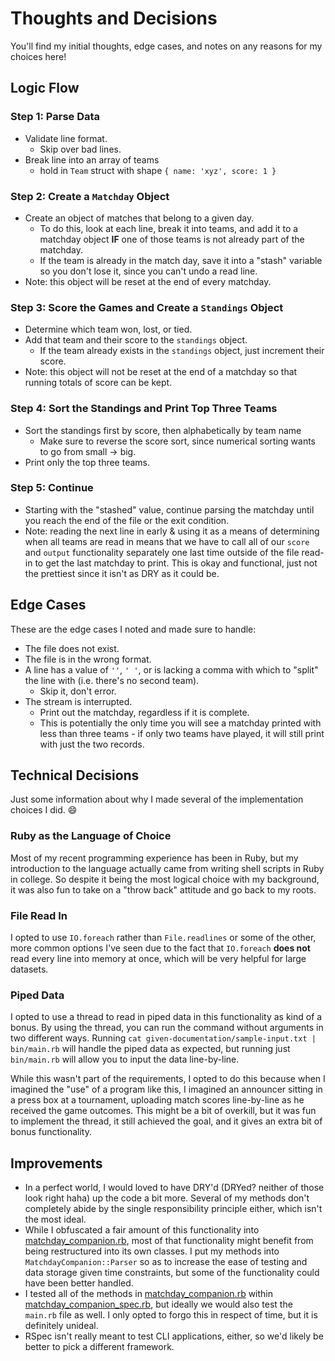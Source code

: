 # Thoughts and Decisions

You'll find my initial thoughts, edge cases, and notes on any reasons for my choices here!

## Logic Flow

### Step 1: Parse Data

- Validate line format.
  - Skip over bad lines.
- Break line into an array of teams
  - hold in `Team` struct with shape `{ name: 'xyz', score: 1 }`

### Step 2: Create a `Matchday` Object

- Create an object of matches that belong to a given day.
  - To do this, look at each line, break it into teams, and add it to a matchday object **IF** one of those teams is not already part of the matchday.
  - If the team is already in the match day, save it into a "stash" variable so you don't lose it, since you can't undo a read line.
- Note: this object will be reset at the end of every matchday.

### Step 3: Score the Games and Create a `Standings` Object

- Determine which team won, lost, or tied.
- Add that team and their score to the `standings` object.
  - If the team already exists in the `standings` object, just increment their score.
- Note: this object will not be reset at the end of a matchday so that running totals of score can be kept.

### Step 4: Sort the Standings and Print Top Three Teams

- Sort the standings first by score, then alphabetically by team name
  - Make sure to reverse the score sort, since numerical sorting wants to go from small -> big.
- Print only the top three teams.

### Step 5: Continue

- Starting with the "stashed" value, continue parsing the matchday until you reach the end of the file or the exit condition.
- Note: reading the next line in early & using it as a means of determining when all teams are read in means that we have to call all of our `score` and `output` functionality separately one last time outside of the file read-in to get the last matchday to print. This is okay and functional, just not the prettiest since it isn't as DRY as it could be.

## Edge Cases

These are the edge cases I noted and made sure to handle:

- The file does not exist.
- The file is in the wrong format.
- A line has a value of `''`, `' '`, or is lacking a comma with which to "split" the line with (i.e. there's no second team).
  - Skip it, don't error.
- The stream is interrupted.
  - Print out the matchday, regardless if it is complete.
  - This is potentially the only time you will see a matchday printed with less than three teams - if only two teams have played, it will still print with just the two records.

## Technical Decisions

Just some information about why I made several of the implementation choices I did. 😄

### Ruby as the Language of Choice

Most of my recent programming experience has been in Ruby, but my introduction to the language actually came from writing shell scripts in Ruby in college. So despite it being the most logical choice with my background, it was also fun to take on a "throw back" attitude and go back to my roots.

### File Read In

I opted to use `IO.foreach` rather than `File.readlines` or some of the other, more common options I've seen due to the fact that `IO.foreach` **does not** read every line into memory at once, which will be very helpful for large datasets.

### Piped Data

I opted to use a thread to read in piped data in this functionality as kind of a bonus. By using the thread, you can run the command without arguments in two different ways. Running `cat given-documentation/sample-input.txt | bin/main.rb` will handle the piped data as expected, but running just `bin/main.rb` will allow you to input the data line-by-line.

While this wasn't part of the requirements, I opted to do this because when I imagined the "use" of a program like this, I imagined an announcer sitting in a press box at a tournament, uploading match scores line-by-line as he received the game outcomes. This might be a bit of overkill, but it was fun to implement the thread, it still achieved the goal, and it gives an extra bit of bonus functionality.

## Improvements

- In a perfect world, I would loved to have DRY'd (DRYed? neither of those look right haha) up the code a bit more. Several of my methods don't completely abide by the single responsibility principle either, which isn't the most ideal.
- While I obfuscated a fair amount of this functionality into [matchday_companion.rb](lib/matchday_companion.rb), most of that functionality might benefit from being restructured into its own classes. I put my methods into `MatchdayCompanion::Parser` so as to increase the ease of testing and data storage given time constraints, but some of the functionality could have been better handled.
- I tested all of the methods in [matchday_companion.rb](lib/matchday_companion.rb) within [matchday_companion_spec.rb](spec/lib/matchday_companion_spec.rb), but ideally we would also test the `main.rb` file as well. I only opted to forgo this in respect of time, but it is definitely unideal.
- RSpec isn't really meant to test CLI applications, either, so we'd likely be better to pick a different framework.
